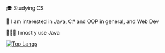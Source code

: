 <!---
Xico26/Xico26 is a ✨ special ✨ repository because its `README.md` (this file) appears on your GitHub profile.
You can click the Preview link to take a look at your changes.
--->
🎓 Studying CS

👀 I am interested in Java, C# and OOP in general, and Web Dev

🧑🏻‍💻 I mostly use Java

[![Top Langs](https://github-readme-stats.vercel.app/api/top-langs/?username=Xico26&layout=donut&theme=dark)](https://github.com/anuraghazra/github-readme-stats)

